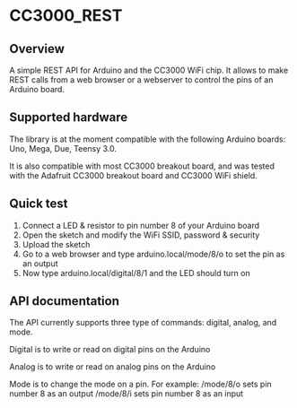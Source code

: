# CC3000_REST

## Overview

A simple REST API for Arduino and the CC3000 WiFi chip. It allows to make REST calls from a web browser or a webserver to control the pins of an Arduino board.

## Supported hardware

The library is at the moment compatible with the following Arduino boards: Uno, Mega, Due, Teensy 3.0.

It is also compatible with most CC3000 breakout board, and was tested with the Adafruit CC3000 breakout board and CC3000 WiFi shield.

## Quick test

1. Connect a LED & resistor to pin number 8 of your Arduino board
2. Open the sketch and modify the WiFi SSID, password & security
3. Upload the sketch
4. Go to a web browser and type arduino.local/mode/8/o to set the pin as an output
5. Now type arduino.local/digital/8/1 and the LED should turn on

## API documentation

The API currently supports three type of commands: digital, analog, and mode.

Digital is to write or read on digital pins on the Arduino

Analog is to write or read on analog pins on the Arduino

Mode is to change the mode on a pin. For example:
  /mode/8/o sets pin number 8 as an output
  /mode/8/i sets pin number 8 as an input
